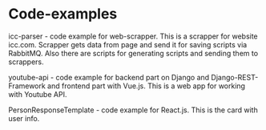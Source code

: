 # Code-examples

icc-parser - code example for web-scrapper. This is a scrapper for website icc.com. Scrapper gets data from page and send it for saving scripts via RabbitMQ. Also there are scripts for generating scripts and sending them to scrappers.

youtube-api - code example for backend part on Django and Django-REST-Framework and frontend part with Vue.js. This is a web app for working with Youtube API. 

PersonResponseTemplate - code example for React.js. This is the card with user info.
